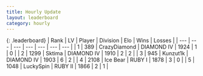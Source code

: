 ```yaml
---
title: Hourly Update
layout: leaderboard
category: hourly
---
```


{: .leaderboard}
| Rank | LV | Player | Division | Elo | Wins | Losses |
| --- | --- | --- | --- | --- | --- | --- |
| <span data-change="0">1</span> | 389 | <span title="ID: 202316">CrazyDiamond</span> | DIAMOND IV | <span data-change="0">1924</span> | <span data-change="0">1</span> | <span data-change="0">0</span> |
| <span data-change="-">2</span> | 1299 | <span title="ID: 353063">Sktima</span> | DIAMOND IV | <span data-change="-">1910</span> | <span data-change="-">2</span> | <span data-change="-">2</span> |
| <span data-change="-1">3</span> | 945 | <span title="ID: 392407">Kunzut1k</span> | DIAMOND IV | <span data-change="24">1903</span> | <span data-change="3">6</span> | <span data-change="1">2</span> |
| <span data-change="-">4</span> | 2108 | <span title="ID: 417840">Ice Bear</span> | RUBY I | <span data-change="-">1878</span> | <span data-change="-">3</span> | <span data-change="-">0</span> |
| <span data-change="-2">5</span> | 1048 | <span title="ID: 498412">LuckySpin</span> | RUBY II | <span data-change="0">1866</span> | <span data-change="0">2</span> | <span data-change="0">1</span> |